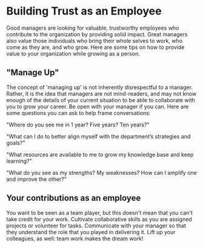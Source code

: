 # Building Trust as an Employee

Good managers are looking for valuable, trustworthy employees who contribute to the organization by providing solid impact. Great managers also value those individuals who bring their whole selves to work, who come as they are, and who grow. Here are some tips on how to provide value to your organization while growing as a person.

## "Manage Up"

The concept of 'managing up' is not inherently disrespectful to a manager. Rather, it is the idea that managers are not mind-readers, and may not know enough of the details of your current situation to be able to collaborate with you to grow your career. Be open with your manager if you can. Here are some questions you can ask to help frame conversations:

"Where do you see me in 1 year? Five years? Ten years?"

"What can I do to better align myself with the department’s strategies and goals?"

"What resources are available to me to grow my knowledge base and keep learning?"

"What do you see as my strengths? My weaknesses? How can I amplify one and improve the other?"
## Your contributions as an employee

You want to be seen as a team player, but this doesn't mean that you can't take credit for your work. Cultivate collaborative skills as you are assigned projects or volunteer for tasks. Communicate with your manager so that they understand the role that you played in delivering it. Lift up your colleagues, as well: team work makes the dream work!


